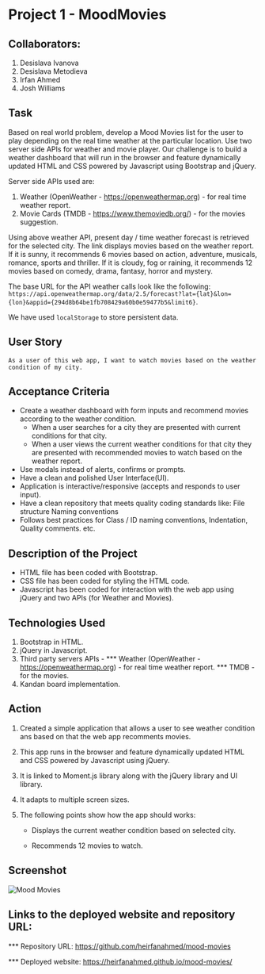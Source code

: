 # Project 1 - MoodMovies

## Collaborators:

1. Desislava Ivanova
2. Desislava Metodieva
3. Irfan Ahmed
4. Josh Williams


## Task

Based on real world problem, develop a Mood Movies list for the user to play depending on the real time weather at the particular location. Use two server side APIs for weather and movie player. Our challenge is to build a weather dashboard that will run in the browser and feature dynamically updated HTML and CSS powered by Javascript using Bootstrap and jQuery.

Server side APIs used are:
1. Weather (OpenWeather - https://openweathermap.org) - for real time weather report.
2. Movie Cards  (TMDB - https://www.themoviedb.org/) - for the movies suggestion.

Using above weather API, present day / time weather forecast is retrieved for the selected city. The link displays movies based on the weather report.
If it is sunny, it recommends 6 movies based on action, adventure, musicals, romance, sports and thriller.
If it is cloudy, fog or raining, it recommends 12 movies based on comedy, drama, fantasy, horror and mystery.

The base URL for the API weather calls look like the following: `https://api.openweathermap.org/data/2.5/forecast?lat={lat}&lon={lon}&appid={294d8b64be1fb708429a60b0e59477b5&limit6}`.

We have used `localStorage` to store persistent data.


## User Story

```text
As a user of this web app, I want to watch movies based on the weather condition of my city.
```



## Acceptance Criteria

* Create a weather dashboard with form inputs and recommend movies according to the weather condition.
  * When a user searches for a city they are presented with current conditions for that city.
  * When a user views the current weather conditions for that city they are presented with recommended movies to watch based on the weather report.
* Use modals instead of alerts, confirms or prompts.
* Have a clean and polished User Interface(UI).
* Application is interactive/responsive (accepts and responds to user input).
* Have a clean repository that meets quality coding standards like:
    File structure
    Naming conventions
* Follows best practices for Class / ID naming conventions, Indentation, Quality comments. etc.



## Description of the Project

* HTML file has been coded with Bootstrap.
* CSS file has been coded for styling the HTML code.
* Javascript has been coded for interaction with the web app using jQuery and two APIs (for Weather and Movies).



## Technologies Used
1. Bootstrap in HTML.
2. jQuery in Javascript.
3. Third party servers APIs -
  *** Weather (OpenWeather - https://openweathermap.org) - for real time weather report.
  *** TMDB - for the movies.
4. Kandan board implementation.



## Action

1. Created a simple application that allows a user to see weather condition ans based on that the web app recomments movies.

2. This app runs in the browser and feature dynamically updated HTML and CSS powered by Javascript using jQuery.

3. It is linked to Moment.js library along with the jQuery library and UI library.
     
4. It adapts to multiple screen sizes.

5. The following points show how the app should works:

    * Displays the current weather condition based on selected city.
 
    * Recommends 12 movies to watch.


## Screenshot

![Mood Movies](https://user-images.githubusercontent.com/82023025/217381077-2ba3c2c2-f6fa-4eb4-a4b5-a4bc1a876f37.png)


## Links to the deployed website and repository URL:

*** Repository URL: https://github.com/heirfanahmed/mood-movies

*** Deployed website: https://heirfanahmed.github.io/mood-movies/